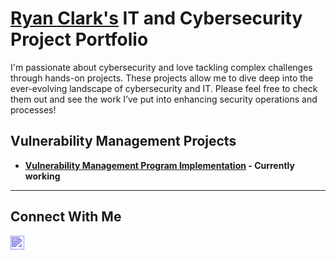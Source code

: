 # <a href="https://www.linkedin.com/in/clark--ryan/">Ryan Clark's</a> IT and Cybersecurity Project Portfolio

I'm passionate about cybersecurity and love tackling complex challenges through hands-on projects. These projects allow me to dive deep into the ever-evolving landscape of cybersecurity and IT. Please feel free to check them out and see the work I’ve put into enhancing security operations and processes!


## Vulnerability Management Projects

- **[Vulnerability Management Program Implementation](https://github.com/clark-ryan/vulnerability-management-program) - Currently working**
<!--- - **[Programmatic Vulnerability Remediations (PowerShell and BASH)](https://github.com/clark-ryan/programmatic-vulnerability-remediations)**
<!---
## Threat Hunting and Security Operations

 **[Threat Hunting Scenario (Tor Browser Usage)](https://github.com/clark-ryan/threat-hunting-scenario-tor)**-->

<hr/>

## Connect With Me

<a href="https://linkedin.com/in/ryan-k-clark">
  <img src="https://cdn.jsdelivr.net/npm/simple-icons@v3/icons/linkedin.svg" width="22px" style="filter: invert(16%) sepia(79%) saturate(1517%) hue-rotate(196deg) brightness(93%) contrast(96%);">
</a>


<!--
<img width="35" alt="image" src="https://github.com/user-attachments/assets/2f41c7cd-5ea8-4475-b451-a37161b6c3fb"> 
<img width="35" alt="image" src="https://github.com/user-attachments/assets/77649969-9910-4994-8b96-74a116cfb2a8">
-->




<!--
**clark-ryan/clark-ryan** is a ✨ _special_ ✨ repository because its `README.md` (this file) appears on your GitHub profile.

Here are some ideas to get you started:

- 🔭 I’m currently working on ...
- 🌱 I’m currently learning ...
- 👯 I’m looking to collaborate on ...
- 🤔 I’m looking for help with ...
- 💬 Ask me about ...
- 📫 How to reach me: ...
- 😄 Pronouns: ...
- ⚡ Fun fact: ...
-->
